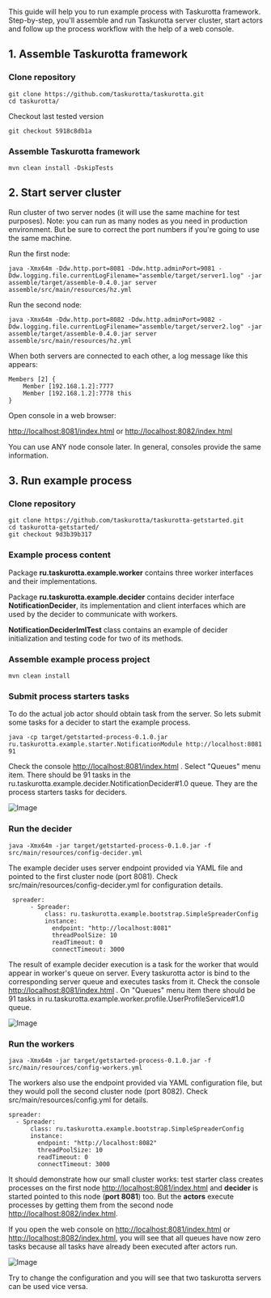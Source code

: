 This guide will help you to run example process with Taskurotta framework. Step-by-step, you'll assemble and
run Taskurotta server cluster, start actors and follow up the process workflow with the help of a web console.

## 1. Assemble Taskurotta framework

### Clone repository

    git clone https://github.com/taskurotta/taskurotta.git
    cd taskurotta/

Checkout last tested version

    git checkout 5918c8db1a

### Assemble Taskurotta framework

    mvn clean install -DskipTests

## 2. Start server cluster

Run cluster of two server nodes (it will use the same machine for test purposes). Note: you can run as many nodes as you need in production environment.
But be sure to correct the port numbers if you're going to use the same machine.

Run the first node:

    java -Xmx64m -Ddw.http.port=8081 -Ddw.http.adminPort=9081 -Ddw.logging.file.currentLogFilename="assemble/target/server1.log" -jar assemble/target/assemble-0.4.0.jar server assemble/src/main/resources/hz.yml
    
Run the second node:

    java -Xmx64m -Ddw.http.port=8082 -Ddw.http.adminPort=9082 -Ddw.logging.file.currentLogFilename="assemble/target/server2.log" -jar assemble/target/assemble-0.4.0.jar server assemble/src/main/resources/hz.yml
    
When both servers are connected to each other, a log message like this appears:

    Members [2] {
    	Member [192.168.1.2]:7777
    	Member [192.168.1.2]:7778 this
    }


Open console in a web browser:

[http://localhost:8081/index.html](http://localhost:8081/index.html) or [http://localhost:8082/index.html](http://localhost:8082/index.html)

You can use ANY node console later. In general, consoles provide the same information.

## 3. Run example process

### Clone repository

    git clone https://github.com/taskurotta/taskurotta-getstarted.git
    cd taskurotta-getstarted/
    git checkout 9d3b39b317

### Example process content

Package **ru.taskurotta.example.worker** contains three worker interfaces and their implementations.

Package **ru.taskurotta.example.decider** contains decider interface **NotificationDecider**, its implementation and
client interfaces which are used by the decider to communicate with workers.

**NotificationDeciderImlTest** class contains an example of decider initialization and testing code for two of its methods.

### Assemble example process project

    mvn clean install

### Submit process starters tasks

To do the actual job actor should obtain task from the server. So lets submit some tasks for a decider to start the example process.

    java -cp target/getstarted-process-0.1.0.jar ru.taskurotta.example.starter.NotificationModule http://localhost:8081 91

Check the console [http://localhost:8081/index.html](http://localhost:8081/index.html) . Select "Queues" menu item. There should be 91 tasks in the
ru.taskurotta.example.decider.NotificationDecider#1.0 queue. They are the process starters tasks for deciders.

![Image](https://raw.github.com/taskurotta/taskurotta-getstarted/develop/img/step1.jpg)

### Run the decider

    java -Xmx64m -jar target/getstarted-process-0.1.0.jar -f src/main/resources/config-decider.yml

The example decider uses server endpoint provided via YAML file and pointed to the first cluster node (port 8081).
Check src/main/resources/config-decider.yml for configuration details.

     spreader:
          - Spreader:
              class: ru.taskurotta.example.bootstrap.SimpleSpreaderConfig
              instance:
                endpoint: "http://localhost:8081"
                threadPoolSize: 10
                readTimeout: 0
                connectTimeout: 3000

The result of example decider execution is a task for the worker that would appear in worker's queue on server.
Every taskurotta actor is bind to the corresponding server queue and executes tasks from it.
Check the console [http://localhost:8081/index.html](http://localhost:8081/index.html) . On "Queues" menu item there should be 91 tasks in ru.taskurotta.example.worker.profile.UserProfileService#1.0 queue.

![Image](https://raw.github.com/taskurotta/taskurotta-getstarted/develop/img/step2.jpg)

### Run the workers

    java -Xmx64m -jar target/getstarted-process-0.1.0.jar -f src/main/resources/config-workers.yml

The workers also use the endpoint provided via YAML configuration file, but they would poll the second cluster node (port 8082).
Check src/main/resources/config.yml for details.

    spreader:
      - Spreader:
          class: ru.taskurotta.example.bootstrap.SimpleSpreaderConfig
          instance:
            endpoint: "http://localhost:8082"
            threadPoolSize: 10
            readTimeout: 0
            connectTimeout: 3000

It should demonstrate how our small cluster works: test starter class creates processes on the first node [http://localhost:8081/index.html](http://localhost:8081/index.html) and
**decider** is started pointed to this node (**port 8081**) too.
But the **actors** execute processes by getting them from the second node [http://localhost:8082/index.html](http://localhost:8082/index.html).

If you open the web console on [http://localhost:8081/index.html](http://localhost:8081/index.html) or [http://localhost:8082/index.html](http://localhost:8082/index.html), you will see that all
queues have now zero tasks because all tasks have already been executed after actors run.

![Image](https://raw.github.com/taskurotta/taskurotta-getstarted/develop/img/step3.jpg)

Try to change the configuration and you will see that two taskurotta servers can be used vice versa.

